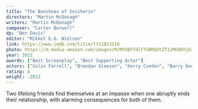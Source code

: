 ```yaml
---
title: "The Banshees of Inisherin"
directors: "Martin McDonagh"
writers: "Martin McDonagh"
composer: "Carter Burwell"
dp: "Ben Davis"
editor: "Mikkel E.G. Nielsen"
link: https://www.imdb.com/title/tt11813216
photo: https://m.media-amazon.com/images/M/MV5BYTdlYTU0M2UtZTIzMC00YjU2LWI1YzctYzlkNjAyYjVhYmYxXkEyXkFqcGdeQXVyMTA3MDk2NDg2._V1_FMjpg_UX540_.jpg
year: 2022
awards: ["Best Screenplay", "Best Supporting Actor"]
actors: ["Colin Farrell", "Brendan Gleeson", "Kerry Condon", "Barry Keoghan"]
rating: A
weight: -2022
---
```


Two lifelong friends find themselves at an impasse when one abruptly ends their relationship, with alarming consequences for both of them.
